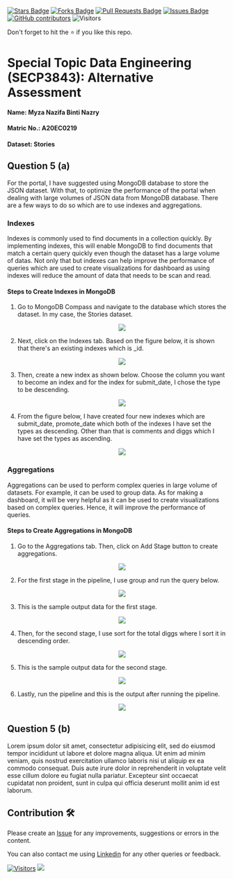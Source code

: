 <a href="https://github.com/drshahizan/SECP3843/stargazers"><img src="https://img.shields.io/github/stars/drshahizan/SECP3843" alt="Stars Badge"/></a>
<a href="https://github.com/drshahizan/SECP3843/network/members"><img src="https://img.shields.io/github/forks/drshahizan/SECP3843" alt="Forks Badge"/></a>
<a href="https://github.com/drshahizan/SECP3843/pulls"><img src="https://img.shields.io/github/issues-pr/drshahizan/SECP3843" alt="Pull Requests Badge"/></a>
<a href="https://github.com/drshahizan/SECP3843/issues"><img src="https://img.shields.io/github/issues/drshahizan/SECP3843" alt="Issues Badge"/></a>
<a href="https://github.com/drshahizan/SECP3843/graphs/contributors"><img alt="GitHub contributors" src="https://img.shields.io/github/contributors/drshahizan/SECP3843?color=2b9348"></a>
![Visitors](https://api.visitorbadge.io/api/visitors?path=https%3A%2F%2Fgithub.com%2Fdrshahizan%2FSECP3843&labelColor=%23d9e3f0&countColor=%23697689&style=flat)


Don't forget to hit the :star: if you like this repo.

# Special Topic Data Engineering (SECP3843): Alternative Assessment

#### Name: Myza Nazifa Binti Nazry
#### Matric No.: A20EC0219
#### Dataset: Stories

## Question 5 (a)
For the portal, I have suggested using MongoDB database to store the JSON dataset. With that, to optimize the performance of the portal when dealing with large volumes of JSON data from MongoDB database. There are a few ways to do so which are to use indexes and aggregations.

  ### Indexes
  
  Indexes is commonly used to find documents in a collection quickly. By implementing indexes, this will enable MongoDB to find documents that match a certain query quickly even though the dataset has a large volume of datas. Not only that but indexes can help improve the performance of queries which are used to create visualizations for dashboard as using indexes will reduce the amount of data that needs to be scan and read.

  #### Steps to Create Indexes in MongoDB

  1. Go to MongoDB Compass and navigate to the database which stores the dataset. In my case, the Stories dataset.
        
      <div align="center"><img src="https://github.com/drshahizan/SECP3843/blob/main/submission/myzanazifah/question5/images/q5(1).png" />
  2. Next, click on the Indexes tab. Based on the figure below, it is shown that there's an existing indexes which is _id.        

     <div align="center"><img src="https://github.com/drshahizan/SECP3843/blob/main/submission/myzanazifah/question5/images/q5(2).png" />
  3. Then, create a new index as shown below. Choose the column you want to become an index and for the index for submit_date, I chose the type to be descending.      

     <div align="center"><img src="https://github.com/drshahizan/SECP3843/blob/main/submission/myzanazifah/question5/images/q5(3).png" />
  4. From the figure below, I have created four new indexes which are submit_date, promote_date which both of the indexes I have set the types as descending. Other than that is comments and diggs which I have set the types as ascending.      

     <div align="center"><img src="https://github.com/drshahizan/SECP3843/blob/main/submission/myzanazifah/question5/images/q5(4).png" />
  
  ### Aggregations

  Aggregations can be used to perform complex queries in large volume of datasets. For example, it can be used to group data. As for making a dashboard, it will be very helpful as it can be used to create visualizations based on complex queries. Hence, it will improve the performance of queries.

  #### Steps to Create Aggregations in MongoDB

  1. Go to the Aggregations tab. Then, click on Add Stage button to create aggregations.     

     <div align="center"><img src="https://github.com/drshahizan/SECP3843/blob/main/submission/myzanazifah/question5/images/q5(5).png" />
  2. For the first stage in the pipeline, I use group and run the query below.     

     <div align="center"><img src="https://github.com/drshahizan/SECP3843/blob/main/submission/myzanazifah/question5/images/q5(6).png" />
  3. This is the sample output data for the first stage.     

     <div align="center"><img src="https://github.com/drshahizan/SECP3843/blob/main/submission/myzanazifah/question5/images/q5(7).png" />
  4. Then, for the second stage, I use sort for the total diggs where I sort it in descending order.     

     <div align="center"><img src="https://github.com/drshahizan/SECP3843/blob/main/submission/myzanazifah/question5/images/q5(8).png" />
  5. This is the sample output data for the second stage.     

     <div align="center"><img src="https://github.com/drshahizan/SECP3843/blob/main/submission/myzanazifah/question5/images/q5(9).png" />
  6. Lastly, run the pipeline and this is the output after running the pipeline.     

     <div align="center"><img src="https://github.com/drshahizan/SECP3843/blob/main/submission/myzanazifah/question5/images/q5(10).png" />   
     
## Question 5 (b)
Lorem ipsum dolor sit amet, consectetur adipisicing elit, sed do eiusmod tempor incididunt ut labore et dolore magna aliqua. Ut enim ad minim veniam, quis nostrud exercitation ullamco laboris nisi ut aliquip ex ea commodo consequat. Duis aute irure dolor in reprehenderit in voluptate velit esse cillum dolore eu fugiat nulla pariatur. Excepteur sint occaecat cupidatat non proident, sunt in culpa qui officia deserunt mollit anim id est laborum.

## Contribution 🛠️
Please create an [Issue](https://github.com/drshahizan/special-topic-data-engineering/issues) for any improvements, suggestions or errors in the content.

You can also contact me using [Linkedin](https://www.linkedin.com/in/drshahizan/) for any other queries or feedback.

[![Visitors](https://api.visitorbadge.io/api/visitors?path=https%3A%2F%2Fgithub.com%2Fdrshahizan&labelColor=%23697689&countColor=%23555555&style=plastic)](https://visitorbadge.io/status?path=https%3A%2F%2Fgithub.com%2Fdrshahizan)
![](https://hit.yhype.me/github/profile?user_id=81284918)




